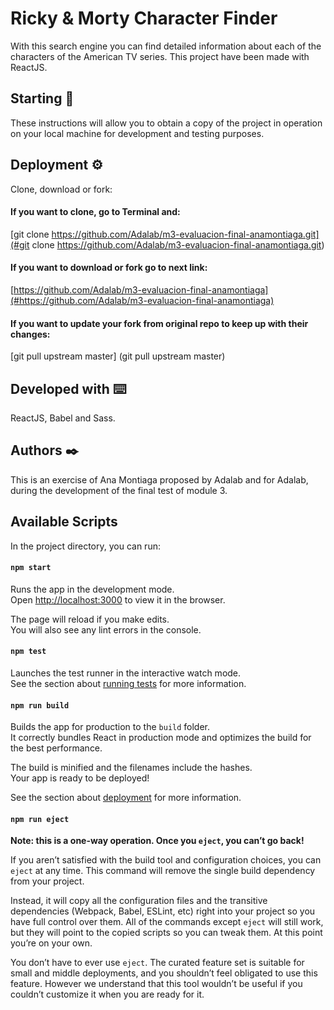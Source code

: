 # Ricky & Morty Character Finder
With this search engine you can find detailed information about each of the characters of the American TV series.
This project have been made with ReactJS.

## Starting 🚀 
These instructions will allow you to obtain a copy of the project in operation on your local machine for development and testing purposes.

## Deployment ⚙️
Clone, download or fork: 
  
  #### If you want to clone, go to Terminal and:
  [git clone https://github.com/Adalab/m3-evaluacion-final-anamontiaga.git](#git clone https://github.com/Adalab/m3-evaluacion-final-anamontiaga.git)
  
  #### If you want to download or fork go to next link:
   [https://github.com/Adalab/m3-evaluacion-final-anamontiaga](#https://github.com/Adalab/m3-evaluacion-final-anamontiaga)

  #### If you want to update your fork from original repo to keep up with their changes:
  [git pull upstream master] (git pull upstream master)
  
  
## Developed with ⌨️
ReactJS, Babel and Sass.

## Authors ✒️
This is an exercise of Ana Montiaga proposed by Adalab and for Adalab, during the development of the final test of module 3.

## Available Scripts

In the project directory, you can run:

#### `npm start`

Runs the app in the development mode.<br>
Open [http://localhost:3000](http://localhost:3000) to view it in the browser.

The page will reload if you make edits.<br>
You will also see any lint errors in the console.

#### `npm test`

Launches the test runner in the interactive watch mode.<br>
See the section about [running tests](https://facebook.github.io/create-react-app/docs/running-tests) for more information.

#### `npm run build`

Builds the app for production to the `build` folder.<br>
It correctly bundles React in production mode and optimizes the build for the best performance.

The build is minified and the filenames include the hashes.<br>
Your app is ready to be deployed!

See the section about [deployment](https://facebook.github.io/create-react-app/docs/deployment) for more information.

#### `npm run eject`

**Note: this is a one-way operation. Once you `eject`, you can’t go back!**

If you aren’t satisfied with the build tool and configuration choices, you can `eject` at any time. This command will remove the single build dependency from your project.

Instead, it will copy all the configuration files and the transitive dependencies (Webpack, Babel, ESLint, etc) right into your project so you have full control over them. All of the commands except `eject` will still work, but they will point to the copied scripts so you can tweak them. At this point you’re on your own.

You don’t have to ever use `eject`. The curated feature set is suitable for small and middle deployments, and you shouldn’t feel obligated to use this feature. However we understand that this tool wouldn’t be useful if you couldn’t customize it when you are ready for it.
